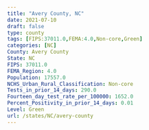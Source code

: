 ```yaml
---
title: "Avery County, NC"
date: 2021-07-10
draft: false
type: county
tags: [FIPS:37011.0,FEMA:4.0,Non-core,Green]
categories: [NC]
County: Avery County
State: NC
FIPS: 37011.0
FEMA_Region: 4.0
Population: 17557.0
NCHS_Urban_Rural_Classification: Non-core
Tests_in_prior_14_days: 290.0
Fourteen_day_test_rate_per_100000: 1652.0
Percent_Positivity_in_prior_14_days: 0.01
Level: Green
url: /states/NC/avery-county
---
```



